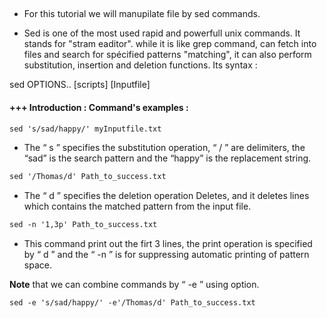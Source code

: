 ##  

 * For this tutorial we will manupilate file by sed commands.

 * Sed is one of the most used rapid and powerfull unix commands. It stands for "stram eaditor". while it is like grep command, can fetch into files and search for spécified patterns "matching", it can also perform substitution, insertion and deletion functions. Its syntax : 

sed OPTIONS.. [scripts] [Inputfile]

#### +++ Introduction : Command's examples : 

```markdown
sed 's/sad/happy/' myInputfile.txt
```

 * The “ s ” specifies the substitution operation, “ / ” are delimiters, the “sad” is the search pattern and the “happy” is the replacement string.

```markdown
sed '/Thomas/d' Path_to_success.txt 
```

 * The “ d ” specifies the deletion operation Deletes, and it deletes lines which contains the matched pattern from the input file.

```markdown 
sed -n '1,3p' Path_to_success.txt 
```
  
 * This command print out the firt 3 lines, the print operation is specified by “ d ” and the “ -n ” is for suppressing automatic printing of pattern space.

**Note** that we can combine commands by “ -e ” using option. 

```markdown
sed -e 's/sad/happy/' -e'/Thomas/d' Path_to_success.txt 
```



